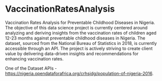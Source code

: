 # VaccinationRatesAnalysis
Vaccination Rates Analysis for Preventable Childhood Diseases in Nigeria.
The objective of this data science project is currently centered around analyzing and deriving insights from the vaccination rates of children aged 12-23 months against preventable childhood diseases in Nigeria. 
The dataset, sourced from the National Bureau of Statistics in 2018, is currently accessible through an API. 
The project is actively striving to create client value by delivering data-driven insights and recommendations for enhancing vaccination rates.

One of the Dataset APIs - https://nigeria.opendataforafrica.org/crhsjdg/population-of-nigeria-2016.
